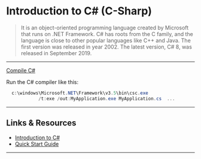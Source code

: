 # Introduction to C# (C-Sharp)

> It is an object-oriented programming language created by Microsoft that runs on .NET Framework.
> C# has roots from the C family, and the language is close to other popular languages like C++ and Java.
> The first version was released in year 2002. The latest version, C# 8, was released in September 2019.

---

[Compile C#](https://stackoverflow.com/questions/553143/compiling-executing-a-c-sharp-source-file-in-command-prompt)

Run the C# compiler like this:

```powershell
  c:\windows\Microsoft.NET\Framework\v3.5\bin\csc.exe 
            /t:exe /out:MyApplication.exe MyApplication.cs  ...
```

---

## Links & Resources

* [Introduction to C#](https://www.w3schools.com/cs/cs_intro.asp)
* [Quick Start Guide](https://www.tutorialspoint.com/csharp/csharp_quick_guide.htm)

---
